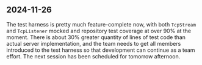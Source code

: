 ## 2024-11-26

The test harness is pretty much feature-complete now, with both `TcpStream` and
`TcpListener` mocked and repository test coverage at over 90% at the moment.
There is about 30% greater quantity of lines of test code than actual server
implementation, and the team needs to get all members introduced to the test
harness so that development can continue as a team effort.
The next session has been scheduled for tomorrow afternoon.
